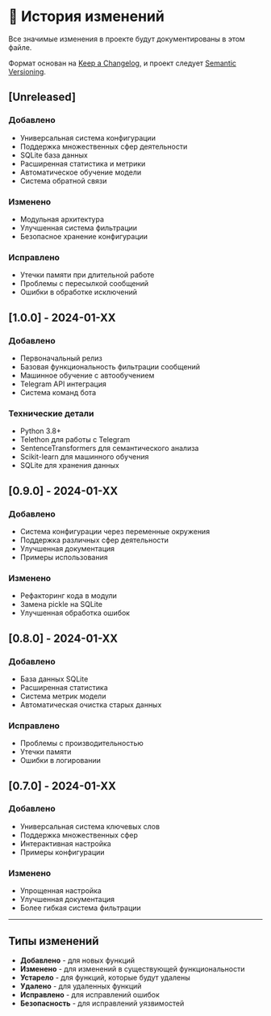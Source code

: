 # 📝 История изменений

Все значимые изменения в проекте будут документированы в этом файле.

Формат основан на [Keep a Changelog](https://keepachangelog.com/en/1.0.0/),
и проект следует [Semantic Versioning](https://semver.org/spec/v2.0.0.html).

## [Unreleased]

### Добавлено
- Универсальная система конфигурации
- Поддержка множественных сфер деятельности
- SQLite база данных
- Расширенная статистика и метрики
- Автоматическое обучение модели
- Система обратной связи

### Изменено
- Модульная архитектура
- Улучшенная система фильтрации
- Безопасное хранение конфигурации

### Исправлено
- Утечки памяти при длительной работе
- Проблемы с пересылкой сообщений
- Ошибки в обработке исключений

## [1.0.0] - 2024-01-XX

### Добавлено
- Первоначальный релиз
- Базовая функциональность фильтрации сообщений
- Машинное обучение с автообучением
- Telegram API интеграция
- Система команд бота

### Технические детали
- Python 3.8+
- Telethon для работы с Telegram
- SentenceTransformers для семантического анализа
- Scikit-learn для машинного обучения
- SQLite для хранения данных

## [0.9.0] - 2024-01-XX

### Добавлено
- Система конфигурации через переменные окружения
- Поддержка различных сфер деятельности
- Улучшенная документация
- Примеры использования

### Изменено
- Рефакторинг кода в модули
- Замена pickle на SQLite
- Улучшенная обработка ошибок

## [0.8.0] - 2024-01-XX

### Добавлено
- База данных SQLite
- Расширенная статистика
- Система метрик модели
- Автоматическая очистка старых данных

### Исправлено
- Проблемы с производительностью
- Утечки памяти
- Ошибки в логировании

## [0.7.0] - 2024-01-XX

### Добавлено
- Универсальная система ключевых слов
- Поддержка множественных сфер
- Интерактивная настройка
- Примеры конфигурации

### Изменено
- Упрощенная настройка
- Улучшенная документация
- Более гибкая система фильтрации

---

## Типы изменений

- **Добавлено** - для новых функций
- **Изменено** - для изменений в существующей функциональности
- **Устарело** - для функций, которые будут удалены
- **Удалено** - для удаленных функций
- **Исправлено** - для исправлений ошибок
- **Безопасность** - для исправлений уязвимостей
